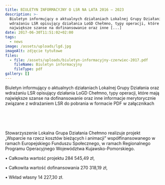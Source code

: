 ```yaml
---
title: BIULETYN INFORMACYJNY O LSR NA LATA 2016 – 2023
description: >-
  Biuletyn informujący o aktualnych działaniach Lokalnej Grupy Działania oraz
  wdrażaniu LSR opisujący działania LoGD Chełmno, typy operacji, które mają
  największe szanse na dofinansowanie oraz inne [...]
date: 2017-06-30T11:51:02+02:00
tags:
  - news
image: /assets/uploads/lgd.jpg
imageAlt: zdjęcie tytułowe
files:
  - file: /assets/uploads/biuletyn-informacyjny-czerwiec-2017.pdf
    fileName: Biuletyn informacyjny
    fileType: pdf
gallery: []
---
```

Biuletyn informujący o aktualnych działaniach Lokalnej Grupy Działania oraz wdrażaniu LSR opisujący działania LoGD Chełmno, typy operacji, które mają największe szanse na dofinansowanie oraz inne informacje merytorycznie związane z wdrażaniem LSR do pobrania w formacie PDF w załącznikach

<br>

<br>

<br>

Stowarzyszenie Lokalna Grupa Działania Chełmno realizuje projekt „Wsparcie na rzecz kosztów bieżących i animacji” współfinansowanego w ramach Europejskiego Funduszu Społecznego, w ramach Regionalnego Programu Operacyjnego Województwa Kujawsko-Pomorskiego.



• Całkowita wartość projektu 284 545,49 zł,



• Całkowita wartość dofinansowania 270 318,19 zł,



• Wkład własny 14 227,30 zł.

<br>
